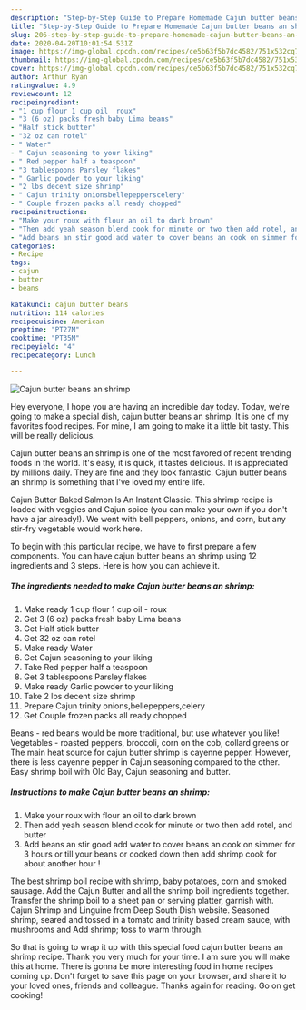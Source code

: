 ```yaml
---
description: "Step-by-Step Guide to Prepare Homemade Cajun butter beans an shrimp"
title: "Step-by-Step Guide to Prepare Homemade Cajun butter beans an shrimp"
slug: 206-step-by-step-guide-to-prepare-homemade-cajun-butter-beans-an-shrimp
date: 2020-04-20T10:01:54.531Z
image: https://img-global.cpcdn.com/recipes/ce5b63f5b7dc4582/751x532cq70/cajun-butter-beans-an-shrimp-recipe-main-photo.jpg
thumbnail: https://img-global.cpcdn.com/recipes/ce5b63f5b7dc4582/751x532cq70/cajun-butter-beans-an-shrimp-recipe-main-photo.jpg
cover: https://img-global.cpcdn.com/recipes/ce5b63f5b7dc4582/751x532cq70/cajun-butter-beans-an-shrimp-recipe-main-photo.jpg
author: Arthur Ryan
ratingvalue: 4.9
reviewcount: 12
recipeingredient:
- "1 cup flour 1 cup oil  roux"
- "3 (6 oz) packs fresh baby Lima beans"
- "Half stick butter"
- "32 oz can rotel"
- " Water"
- " Cajun seasoning to your liking"
- " Red pepper half a teaspoon"
- "3 tablespoons Parsley flakes"
- " Garlic powder to your liking"
- "2 lbs decent size shrimp"
- " Cajun trinity onionsbellepepperscelery"
- " Couple frozen packs all ready chopped"
recipeinstructions:
- "Make your roux with flour an oil to dark brown"
- "Then add yeah season blend cook for minute or two then add rotel, and butter"
- "Add beans an stir good add water to cover beans an cook on simmer for 3 hours or till your beans or cooked down then add shrimp cook for about another hour !"
categories:
- Recipe
tags:
- cajun
- butter
- beans

katakunci: cajun butter beans 
nutrition: 114 calories
recipecuisine: American
preptime: "PT27M"
cooktime: "PT35M"
recipeyield: "4"
recipecategory: Lunch

---
```



![Cajun butter beans an shrimp](https://img-global.cpcdn.com/recipes/ce5b63f5b7dc4582/751x532cq70/cajun-butter-beans-an-shrimp-recipe-main-photo.jpg)

Hey everyone, I hope you are having an incredible day today. Today, we're going to make a special dish, cajun butter beans an shrimp. It is one of my favorites food recipes. For mine, I am going to make it a little bit tasty. This will be really delicious.

Cajun butter beans an shrimp is one of the most favored of recent trending foods in the world. It's easy, it is quick, it tastes delicious. It is appreciated by millions daily. They are fine and they look fantastic. Cajun butter beans an shrimp is something that I've loved my entire life.

Cajun Butter Baked Salmon Is An Instant Classic. This shrimp recipe is loaded with veggies and Cajun spice (you can make your own if you don&#39;t have a jar already!). We went with bell peppers, onions, and corn, but any stir-fry vegetable would work here.


To begin with this particular recipe, we have to first prepare a few components. You can have cajun butter beans an shrimp using 12 ingredients and 3 steps. Here is how you can achieve it.

<!--inarticleads1-->

##### The ingredients needed to make Cajun butter beans an shrimp:

1. Make ready 1 cup flour 1 cup oil - roux
1. Get 3 (6 oz) packs fresh baby Lima beans
1. Get Half stick butter
1. Get 32 oz can rotel
1. Make ready  Water
1. Get  Cajun seasoning to your liking
1. Take  Red pepper half a teaspoon
1. Get 3 tablespoons Parsley flakes
1. Make ready  Garlic powder to your liking
1. Take 2 lbs decent size shrimp
1. Prepare  Cajun trinity onions,bellepeppers,celery
1. Get  Couple frozen packs all ready chopped


Beans - red beans would be more traditional, but use whatever you like! Vegetables - roasted peppers, broccoli, corn on the cob, collard greens or The main heat source for cajun butter shrimp is cayenne pepper. However, there is less cayenne pepper in Cajun seasoning compared to the other. Easy shrimp boil with Old Bay, Cajun seasoning and butter. 

<!--inarticleads2-->

##### Instructions to make Cajun butter beans an shrimp:

1. Make your roux with flour an oil to dark brown
1. Then add yeah season blend cook for minute or two then add rotel, and butter
1. Add beans an stir good add water to cover beans an cook on simmer for 3 hours or till your beans or cooked down then add shrimp cook for about another hour !


The best shrimp boil recipe with shrimp, baby potatoes, corn and smoked sausage. Add the Cajun Butter and all the shrimp boil ingredients together. Transfer the shrimp boil to a sheet pan or serving platter, garnish with. Cajun Shrimp and Linguine from Deep South Dish website. Seasoned shrimp, seared and tossed in a tomato and trinity based cream sauce, with mushrooms and Add shrimp; toss to warm through. 

So that is going to wrap it up with this special food cajun butter beans an shrimp recipe. Thank you very much for your time. I am sure you will make this at home. There is gonna be more interesting food in home recipes coming up. Don't forget to save this page on your browser, and share it to your loved ones, friends and colleague. Thanks again for reading. Go on get cooking!
